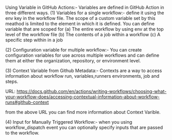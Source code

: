 Using Variable in GitHub Actions:-
Variables are defined in GitHub Action in three different ways.
(1) Variables for a single workflow:-
define it using the env key in the workflow file. The scope of a custom variable set by this meathod is limited to the element in which it is defined. You can define variable that are scoped for
(a) The entire workflow by using env at the top level of the workflow file
(b) The contents of a job within a workflow
(c) A specific step within in a job

(2) Configuration variable for multiple workflow:-
You can create configuration variables for use across multiple workflows and can define them at either the organization, repository, or environment level.

(3) Context Variable from Github Metadata:-
Contexts are a way to access information about workflow run, variables,runners environments, job and steps.

URL: https://docs.github.com/en/actions/writing-workflows/choosing-what-your-workflow-does/accessing-contextual-information-about-workflow-runs#github-context

from the above URL you can find more information about Context Varible.


(4) Input for Manually Triggered Workflow:-
when you using workflow_dispatch event you can optionally specify inputs that are passed to the workflow.
